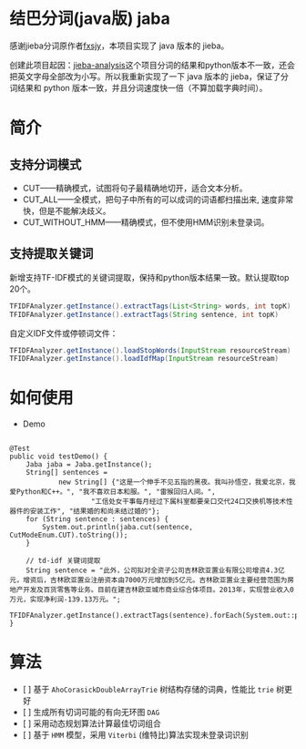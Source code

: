 结巴分词(java版) jaba
===============================


感谢jieba分词原作者[fxsjy](https://github.com/fxsjy)，本项目实现了 java 版本的 jieba。

创建此项目起因：[jieba-analysis](https://github.com/huaban/jieba-analysis)这个项目分词的结果和python版本不一致，还会把英文字母全部改为小写。所以我重新实现了一下 java 版本的 jieba，保证了分词结果和 python 版本一致，并且分词速度快一倍（不算加载字典时间）。


简介
====

支持分词模式
------------

-   CUT——精确模式，试图将句子最精确地切开，适合文本分析。
-   CUT_ALL——全模式，把句子中所有的可以成词的词语都扫描出来, 速度非常快，但是不能解决歧义。
-   CUT_WITHOUT_HMM——精确模式，但不使用HMM识别未登录词。


支持提取关键词
------------

新增支持TF-IDF模式的关键词提取，保持和python版本结果一致。默认提取top 20个。
``` java
TFIDFAnalyzer.getInstance().extractTags(List<String> words, int topK)
TFIDFAnalyzer.getInstance().extractTags(String sentence, int topK)
```
自定义IDF文件或停顿词文件：
```java
TFIDFAnalyzer.getInstance().loadStopWords(InputStream resourceStream) 
TFIDFAnalyzer.getInstance().loadIdfMap(InputStream resourceStream) 
```

如何使用
========

-   Demo

``` {.java}

@Test
public void testDemo() {
    Jaba jaba = Jaba.getInstance();
    String[] sentences =
            new String[] {"这是一个伸手不见五指的黑夜。我叫孙悟空，我爱北京，我爱Python和C++。", "我不喜欢日本和服。", "雷猴回归人间。",
                    "工信处女干事每月经过下属科室都要亲口交代24口交换机等技术性器件的安装工作", "结果婚的和尚未结过婚的"};
    for (String sentence : sentences) {
        System.out.println(jaba.cut(sentence, CutModeEnum.CUT).toString());
    }

    // td-idf 关键词提取
    String sentence = "此外，公司拟对全资子公司吉林欧亚置业有限公司增资4.3亿元，增资后，吉林欧亚置业注册资本由7000万元增加到5亿元。吉林欧亚置业主要经营范围为房地产开发及百货零售等业务。目前在建吉林欧亚城市商业综合体项目。2013年，实现营业收入0万元，实现净利润-139.13万元。";
    TFIDFAnalyzer.getInstance().extractTags(sentence).forEach(System.out::println);
}
```

算法
=================

-   \[ \] 基于 `AhoCorasickDoubleArrayTrie` 树结构存储的词典，性能比 `trie` 树更好
-   \[ \] 生成所有切词可能的有向无环图 `DAG`
-   \[ \] 采用动态规划算法计算最佳切词组合
-   \[ \] 基于 `HMM` 模型，采用 `Viterbi` (维特比)算法实现未登录词识别


